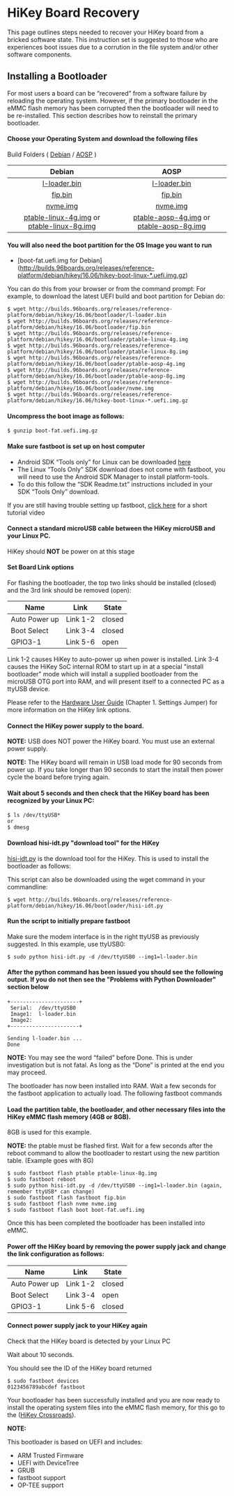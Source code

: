 # HiKey Board Recovery

This page outlines steps needed to recover your HiKey board from a bricked software state. This instruction set is suggested to those who are experiences boot issues due to a corrution in the file system and/or other software components.

## Installing a Bootloader 

For most users a board can be “recovered” from a software failure by reloading the operating system. However, if the primary bootloader in the eMMC flash memory has been corrupted then the bootloader will need to be re-installed. This section describes how to reinstall the primary bootloader. 
 
#### Choose your Operating System and download the following files

Build Folders ( <a href="http://builds.96boards.org/releases/reference-platform/debian/hikey/16.06/bootloader/" target="_blank">Debian</a> / <a href="http://builds.96boards.org/releases/hikey/linaro/binaries/latest/" target="_blank">AOSP</a> )


|  Debian                      |        AOSP                     |
|:----------------------------:|:-------------------------------:|
| [l-loader.bin](http://builds.96boards.org/releases/reference-platform/debian/hikey/16.06/bootloader/l-loader.bin)             |   [l-loader.bin](http://builds.96boards.org/releases/reference-platform/debian/hikey/16.06/bootloader/l-loader.bin)              |
|  [fip.bin](http://builds.96boards.org/releases/reference-platform/debian/hikey/16.06/bootloader/fip.bin)                 |   [fip.bin](http://builds.96boards.org/releases/reference-platform/debian/hikey/16.06/bootloader/fip.bin)                   |
| [nvme.img](http://builds.96boards.org/releases/reference-platform/debian/hikey/16.06/bootloader/nvme.img)                 |  [nvme.img](http://builds.96boards.org/releases/reference-platform/debian/hikey/16.06/bootloader/nvme.img)                   |
| [ptable-linux-4g.img](http://builds.96boards.org/releases/reference-platform/debian/hikey/16.06/bootloader/ptable-linux-4g.img) or [ptable-linux-8g.img](http://builds.96boards.org/releases/reference-platform/debian/hikey/16.06/bootloader/ptable-linux-8g.img)     |    [ptable-aosp-4g.img](http://builds.96boards.org/releases/reference-platform/debian/hikey/16.06/bootloader/ptable-aosp-4g.img) or [ptable-aosp-8g.img](http://builds.96boards.org/releases/reference-platform/debian/hikey/16.06/bootloader/ptable-aosp-8g.img)      |

#### You will also need the boot partition for the OS Image you want to run

- [boot-fat.uefi.img for Debian] (http://builds.96boards.org/releases/reference-platform/debian/hikey/16.06/hikey-boot-linux-*.uefi.img.gz)

You can do this from your browser or from the command prompt:
For example, to download the latest UEFI build and boot partition for Debian do:

```shell
$ wget http://builds.96boards.org/releases/reference-platform/debian/hikey/16.06/bootloader/l-loader.bin
$ wget http://builds.96boards.org/releases/reference-platform/debian/hikey/16.06/bootloader/fip.bin
$ wget http://builds.96boards.org/releases/reference-platform/debian/hikey/16.06/bootloader/ptable-linux-4g.img
$ wget http://builds.96boards.org/releases/reference-platform/debian/hikey/16.06/bootloader/ptable-linux-8g.img
$ wget http://builds.96boards.org/releases/reference-platform/debian/hikey/16.06/bootloader/ptable-aosp-4g.img
$ wget http://builds.96boards.org/releases/reference-platform/debian/hikey/16.06/bootloader/ptable-aosp-8g.img
$ wget http://builds.96boards.org/releases/reference-platform/debian/hikey/16.06/bootloader/nvme.img
$ wget http://builds.96boards.org/releases/reference-platform/debian/hikey/16.06/hikey-boot-linux-*.uefi.img.gz
```

#### Uncompress the boot image as follows:

```shell
$ gunzip boot-fat.uefi.img.gz
```

#### Make sure fastboot is set up on host computer 

- Android SDK “Tools only” for Linux can be downloaded <a href="http://developer.android.com/sdk" target="_blank">here</a>
- The Linux “Tools Only” SDK download does not come with fastboot, you will need to use the Android SDK Manager to install platform-tools.
- To do this follow the “SDK Readme.txt” instructions included in your SDK “Tools Only” download.

If you are still having trouble setting up fastboot, <a href="https://youtu.be/W_zlydVBftA" target="_blank">click here</a> for a short tutorial video

#### Connect a standard microUSB cable between the HiKey microUSB and your Linux PC.

HiKey should **NOT** be power on at this stage

#### Set Board Link options

For flashing the bootloader, the top two links should be installed (closed) and the 3rd link should be removed (open):

Name | Link | State
---- | ---- | -----
Auto Power up | Link 1-2 | closed
Boot Select | Link 3-4 | closed
GPIO3-1 | Link 5-6 | open

Link 1-2 causes HiKey to auto-power up when power is installed. Link 3-4 causes the HiKey SoC internal ROM to start up in at a special "install bootloader" mode which will install a supplied bootloader from the microUSB OTG port into RAM, and will present itself to a connected PC as a ttyUSB device.

Please refer to the [Hardware User Guide](https://www.96boards.org/wp-content/uploads/2015/02/HiKey_User_Guide_Rev0.2.pdf) (Chapter 1. Settings Jumper) for more information on the HiKey link options.

#### Connect the HiKey power supply to the board.

**NOTE:** USB does NOT power the HiKey board. You must use an external power supply.

**NOTE:** The HiKey board will remain in USB load mode for 90 seconds from power up. If you take longer than 90 seconds to start the install then power cycle the board before trying again.

#### Wait about 5 seconds and then check that the HiKey board has been recognized by your Linux PC:

```
$ ls /dev/ttyUSB*
or
$ dmesg
```

#### Download hisi-idt.py "download tool" for the HiKey

[hisi-idt.py](http://builds.96boards.org/releases/reference-platform/debian/hikey/16.06/bootloader/hisi-idt.py) is the download tool for the HiKey. This is used to install the bootloader as follows:

This script can also be downloaded using the wget command in your commandline:

```
$ wget http://builds.96boards.org/releases/reference-platform/debian/hikey/16.06/bootloader/hisi-idt.py
```

#### Run the script to initially prepare fastboot

Make sure the modem interface is in the right ttyUSB as previously suggested. In this example, use ttyUSB0:

```
$ sudo python hisi-idt.py -d /dev/ttyUSB0 --img1=l-loader.bin
```

#### After the python command has been issued you should see the following output. If you do not then see the "Problems with Python Downloader" section below

```
+----------------------+
 Serial:  /dev/ttyUSB0
 Image1:  l-loader.bin
 Image2:  
+----------------------+

Sending l-loader.bin ...
Done
```
**NOTE:** You may see the word “failed” before Done. This is under investigation but is not fatal. As long as the “Done” is printed at the end you may proceed.

The bootloader has now been installed into RAM. Wait a few seconds for the fastboot application to actually load. The following fastboot commands

#### Load the partition table, the bootloader, and other necessary files into the HiKey eMMC flash memory (4GB or 8GB).

8GB is used for this example.

**NOTE:** the ptable must be flashed first. Wait for a few seconds after the reboot command to allow the bootloader to restart using the new partition table. (Example goes with 8G)

```
$ sudo fastboot flash ptable ptable-linux-8g.img
$ sudo fastboot reboot
$ sudo python hisi-idt.py -d /dev/ttyUSB0 --img1=l-loader.bin (again, remember ttyUSB* can change)
$ sudo fastboot flash fastboot fip.bin
$ sudo fastboot flash nvme nvme.img
$ sudo fastboot flash boot boot-fat.uefi.img
```

Once this has been completed the bootloader has been installed into eMMC.

#### Power off the HiKey board by removing the power supply jack and change the link configuration as follows:

Name | Link | State
---- | ---- | -----
Auto Power up | Link 1-2 | closed
Boot Select | Link 3-4 | open
GPIO3-1 | Link 5-6 | closed

#### Connect power supply jack to your HiKey again

Check that the HiKey board is detected by your Linux PC

Wait about 10 seconds.

You should see the ID of the HiKey board returned

```
$ sudo fastboot devices
0123456789abcdef fastboot
```

Your bootloader has been successfully installed and you are now ready to install the operating system files into the eMMC flash memory, for this go to the ([HiKey Crossroads](https://github.com/96boards/documentation/wiki/HiKey-Crossroads#choose-your-build-operating-system-and-install-method)).

**NOTE:**

This bootloader is based on UEFI and includes:
- ARM Trusted Firmware
- UEFI with DeviceTree
- GRUB
- fastboot support
- OP-TEE support
